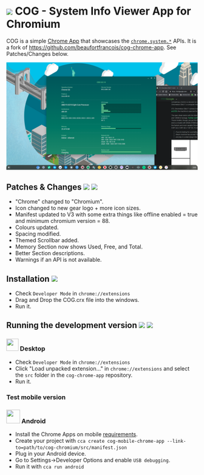 # <img width="48px" src="https://raw.githubusercontent.com/Alex313031/cog-chromium/master/src/assets/icon_512.png"> COG - System Info Viewer App for Chromium

COG is a simple [Chrome App](https://developer.chrome.com/apps/about_apps) that showcases the [`chrome.system.*`](https://developer.chrome.com/extensions/declare_permissions#system.cpu) APIs. It is a fork of https://github.com/beaufortfrancois/cog-chrome-app. See Patches/Changes below.

<img src="https://raw.githubusercontent.com/alex313031/cog-chrome-app/master/hero.png">

## Patches & Changes <img src="https://github.com/Alex313031/Thorium/blob/main/logos/NEW/bulb_light.svg#gh-dark-mode-only"> <img src="https://github.com/Alex313031/Thorium/blob/main/logos/NEW/bulb_dark.svg#gh-light-mode-only">
 - "Chrome" changed to "Chromium".
 - Icon changed to new gear logo + more icon sizes.
 - Manifest updated to V3 with some extra things like offline enabled = true and minimum chromium version = 88.
 - Colours updated.
 - Spacing modified.
 - Themed Scrollbar added.
 - Memory Section now shows Used, Free, and Total.
 - Better Section descriptions.
 - Warnings if an API is not available.

## Installation <img src="https://github.com/Alex313031/Thorium/blob/main/logos/STAGING/thorium_bubbles.svg" width="36px">

* Check `Developer Mode` in `chrome://extensions`
* Drag and Drop the COG.crx file into the windows.
* Run it.

## Running the development version <img src="https://github.com/Alex313031/Thorium/blob/main/logos/NEW/build_light.svg#gh-dark-mode-only"> <img src="https://github.com/Alex313031/Thorium/blob/main/logos/NEW/build_dark.svg#gh-light-mode-only">

### <img width="32px" height="32px" src="https://raw.githubusercontent.com/Alex313031/Thorium/main/logos/NEW/chromium.svg"> Desktop

* Check `Developer Mode` in `chrome://extensions`
* Click "Load unpacked extension..." in `chrome://extensions` and select the `src` folder in the `cog-chrome-app` repository.
* Run it.

### Test mobile version

### <img width="36px" height="36px" src="https://raw.githubusercontent.com/Alex313031/Thorium/main/logos/STAGING/Android_Robot.svg"> Android

* Install the Chrome Apps on mobile [requirements](https://github.com/MobileChromeApps/mobile-chrome-apps/blob/master/docs/Installation.md).
* Create your project with `cca create cog-mobile-chrome-app --link-to=path/to/cog-chromium/src/manifest.json`
* Plug in your Android device. 
* Go to Settings->Developer Options and enable `USB debugging`.
* Run it with `cca run android`
